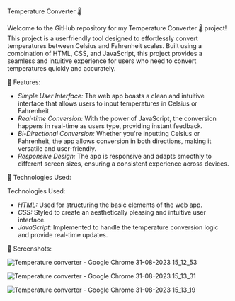 Temperature Converter 🌡

Welcome to the GitHub repository for my Temperature Converter 🌡 project! This project is a userfriendly tool designed to effortlessly convert temperatures between Celsius and Fahrenheit scales. Built using a combination of HTML, CSS, and JavaScript, this project provides a seamless and intuitive experience for users who need to convert temperatures quickly and accurately.

🚀 Features:

- *Simple User Interface:* The web app boasts a clean and intuitive interface that allows users to input temperatures in Celsius or Fahrenheit.
- *Real-time Conversion:* With the power of JavaScript, the conversion happens in real-time as users type, providing instant feedback.
- *Bi-Directional Conversion:* Whether you're inputting Celsius or Fahrenheit, the app allows conversion in both directions, making it versatile and user-friendly.
- *Responsive Design:* The app is responsive and adapts smoothly to different screen sizes, ensuring a consistent experience across devices.

🔧 Technologies Used:

Technologies Used:
- *HTML:* Used for structuring the basic elements of the web app.
- *CSS:* Styled to create an aesthetically pleasing and intuitive user interface.
- *JavaScript:* Implemented to handle the temperature conversion logic and provide real-time updates.

📸 Screenshots:

![Temperature converter - Google Chrome 31-08-2023 15_12_53](https://github.com/AmitBisht08/TemperatureConverter/assets/143317033/b969be64-75bb-44a2-99ae-4311f9fccabe)

![Temperature converter - Google Chrome 31-08-2023 15_13_31](https://github.com/AmitBisht08/TemperatureConverter/assets/143317033/853b9d4d-ff27-41c7-afe7-79a58e11921a)

![Temperature converter - Google Chrome 31-08-2023 15_13_19](https://github.com/AmitBisht08/TemperatureConverter/assets/143317033/a88bc35c-774f-49c6-ae18-38ce09bf4a43)



